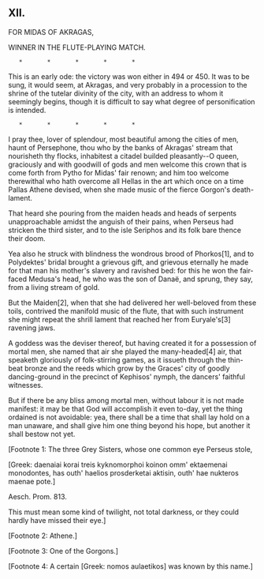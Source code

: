 ## XII.

FOR MIDAS OF AKRAGAS,

WINNER IN THE FLUTE-PLAYING MATCH.

       *       *       *       *       *

This is an early ode: the victory was won either in 494 or 450. It
was to be sung, it would seem, at Akragas, and very probably in a
procession to the shrine of the tutelar divinity of the city, with an
address to whom it seemingly begins, though it is difficult to say
what degree of personification is intended.

       *       *       *       *       *

I pray thee, lover of splendour, most beautiful among the cities of
men, haunt of Persephone, thou who by the banks of Akragas' stream
that nourisheth thy flocks, inhabitest a citadel builded pleasantly--O
queen, graciously and with goodwill of gods and men welcome this crown
that is come forth from Pytho for Midas' fair renown; and him too
welcome therewithal who hath overcome all Hellas in the art which once
on a time Pallas Athene devised, when she made music of the fierce
Gorgon's death-lament.

That heard she pouring from the maiden heads and heads of serpents
unapproachable amidst the anguish of their pains, when Perseus had
stricken the third sister, and to the isle Seriphos and its folk bare
thence their doom.

Yea also he struck with blindness the wondrous brood of Phorkos[1],
and to Polydektes' bridal brought a grievous gift, and grievous
eternally he made for that man his mother's slavery and ravished bed:
for this he won the fair-faced Medusa's head, he who was the son of
Danaë, and sprung, they say, from a living stream of gold.

But the Maiden[2], when that she had delivered her well-beloved from
these toils, contrived the manifold music of the flute, that with such
instrument she might repeat the shrill lament that reached her from
Euryale's[3] ravening jaws.

A goddess was the deviser thereof, but having created it for
a possession of mortal men, she named that air she played the
many-headed[4] air, that speaketh gloriously of folk-stirring games,
as it issueth through the thin-beat bronze and the reeds which grow by
the Graces' city of goodly dancing-ground in the precinct of Kephisos'
nymph, the dancers' faithful witnesses.

But if there be any bliss among mortal men, without labour it is not
made manifest: it may be that God will accomplish it even to-day, yet
the thing ordained is not avoidable: yea, there shall be a time that
shall lay hold on a man unaware, and shall give him one thing beyond
his hope, but another it shall bestow not yet.


[Footnote 1: The three Grey Sisters, whose one common eye Perseus
stole,

  [Greek: daenaiai korai
  treis kyknomorphoi koinon omm' ektaemenai
  monodontes, has outh' haelios prosderketai
  aktisin, outh' hae nukteros maenae pote.]

Aesch. Prom. 813.

This must mean some kind of twilight, not total darkness, or they
could hardly have missed their eye.]

[Footnote 2: Athene.]

[Footnote 3: One of the Gorgons.]

[Footnote 4: A certain [Greek: nomos aulaetikos] was known by this
name.]



